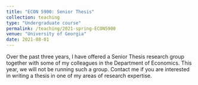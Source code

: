 ```yaml
---
title: "ECON 5900: Senior Thesis"
collection: teaching
type: "Undergraduate course"
permalink: /teaching/2021-spring-ECON5900
venue: "University of Georgia"
date: 2021-08-01
---
```


Over the past three years, I have offered a Senior Thesis research group together with some of my colleagues in the Department of Economics. This year, we will not be running such a group. Contact me if you are interested in writing a thesis in one of my areas of research expertise.

